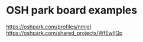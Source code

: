 # OSH park board examples

<https://oshpark.com/profiles/nmigl>
<https://oshpark.com/shared_projects/WfEwIlQp>
